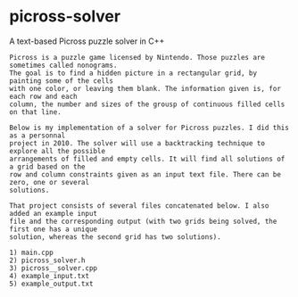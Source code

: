 picross-solver
==============

A text-based Picross puzzle solver in C++


    Picross is a puzzle game licensed by Nintendo. Those puzzles are sometimes called nonograms.
    The goal is to find a hidden picture in a rectangular grid, by painting some of the cells
    with one color, or leaving them blank. The information given is, for each row and each
    column, the number and sizes of the grousp of continuous filled cells on that line.

    Below is my implementation of a solver for Picross puzzles. I did this as a personnal
    project in 2010. The solver will use a backtracking technique to explore all the possible
    arrangements of filled and empty cells. It will find all solutions of a grid based on the
    row and column constraints given as an input text file. There can be zero, one or several
    solutions.

    That project consists of several files concatenated below. I also added an example input
    file and the corresponding output (with two grids being solved, the first one has a unique
    solution, whereas the second grid has two solutions).

    1) main.cpp
    2) picross_solver.h
    3) picross__solver.cpp
    4) example_input.txt
    5) example_output.txt


